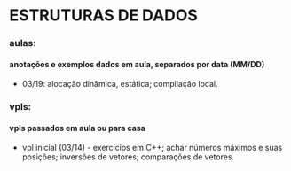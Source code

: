 # ESTRUTURAS DE DADOS
### aulas:
#### anotações e exemplos dados em aula, separados por data (MM/DD)
- 03/19: alocação dinâmica, estática; compilação local.

### vpls:
#### vpls passados em aula ou para casa
- vpl inicial (03/14) - exercícios em C++; achar números máximos e suas posições; inversões de vetores; comparações de vetores.
